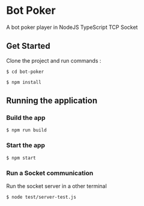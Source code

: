 # Bot Poker
A bot poker player in NodeJS TypeScript TCP Socket

Get Started
-
Clone the project and run commands :

`$ cd bot-poker`

`$ npm install`

Running the application
-
### Build the app 
`$ npm run build`

### Start the app
`$ npm start`

### Run a Socket communication
Run the socket server in a other terminal

 `$ node test/server-test.js`
 
